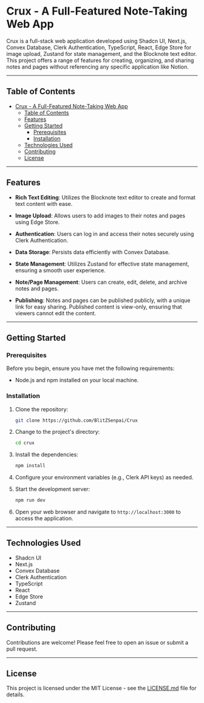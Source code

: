 # Crux - A Full-Featured Note-Taking Web App

Crux is a full-stack web application developed using Shadcn UI, Next.js, Convex Database, Clerk Authentication, TypeScript, React, Edge Store for image upload, Zustand for state management, and the Blocknote text editor. This project offers a range of features for creating, organizing, and sharing notes and pages without referencing any specific application like Notion.

---

## Table of Contents

- [Crux - A Full-Featured Note-Taking Web App](#crux---a-full-featured-note-taking-web-app)
  - [Table of Contents](#table-of-contents)
  - [Features](#features)
  - [Getting Started](#getting-started)
    - [Prerequisites](#prerequisites)
    - [Installation](#installation)
  - [Technologies Used](#technologies-used)
  - [Contributing](#contributing)
  - [License](#license)

---

## Features

- **Rich Text Editing**: Utilizes the Blocknote text editor to create and format text content with ease.

- **Image Upload**: Allows users to add images to their notes and pages using Edge Store.

- **Authentication**: Users can log in and access their notes securely using Clerk Authentication.

- **Data Storage**: Persists data efficiently with Convex Database.

- **State Management**: Utilizes Zustand for effective state management, ensuring a smooth user experience.

- **Note/Page Management**: Users can create, edit, delete, and archive notes and pages.

- **Publishing**: Notes and pages can be published publicly, with a unique link for easy sharing. Published content is view-only, ensuring that viewers cannot edit the content.

---

## Getting Started

### Prerequisites

Before you begin, ensure you have met the following requirements:

- Node.js and npm installed on your local machine.

### Installation

1. Clone the repository:

   ```bash
   git clone https://github.com/BlitZSenpai/Crux
   ```

2. Change to the project's directory:

   ```bash
   cd crux
   ```

3. Install the dependencies:

   ```bash
   npm install
   ```

4. Configure your environment variables (e.g., Clerk API keys) as needed.

5. Start the development server:

   ```bash
   npm run dev
   ```

6. Open your web browser and navigate to `http://localhost:3000` to access the application.

---

## Technologies Used

- Shadcn UI
- Next.js
- Convex Database
- Clerk Authentication
- TypeScript
- React
- Edge Store
- Zustand

---

## Contributing

Contributions are welcome! Please feel free to open an issue or submit a pull request.

---

## License

This project is licensed under the MIT License - see the [LICENSE.md](LICENSE.md) file for details.
